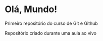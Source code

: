 # Olá, Mundo!
 Primeiro repositório do curso de Git e Github

 Repositório criado durante uma aula ao vivo
